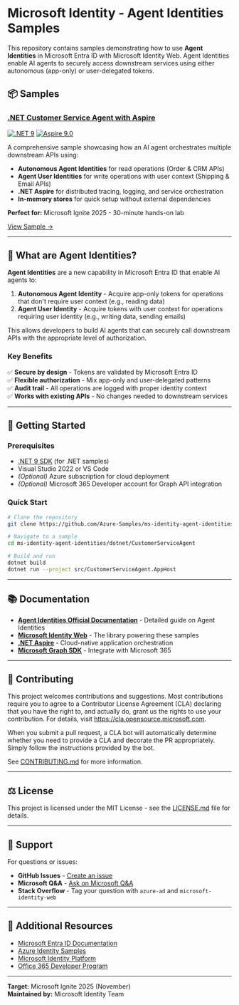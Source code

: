 # Microsoft Identity - Agent Identities Samples

This repository contains samples demonstrating how to use **Agent Identities** in Microsoft Entra ID with Microsoft Identity Web. Agent Identities enable AI agents to securely access downstream services using either autonomous (app-only) or user-delegated tokens.

## 📦 Samples

### [.NET Customer Service Agent with Aspire](dotnet/CustomerServiceAgent/)
[![.NET 9](https://img.shields.io/badge/.NET-9.0-purple)](https://dot.net)
[![Aspire 9.0](https://img.shields.io/badge/Aspire-9.0-blue)](https://learn.microsoft.com/dotnet/aspire/)

A comprehensive sample showcasing how an AI agent orchestrates multiple downstream APIs using:
- **Autonomous Agent Identities** for read operations (Order & CRM APIs)
- **Agent User Identities** for write operations with user context (Shipping & Email APIs)
- **.NET Aspire** for distributed tracing, logging, and service orchestration
- **In-memory stores** for quick setup without external dependencies

**Perfect for:** Microsoft Ignite 2025 - 30-minute hands-on lab

[View Sample →](dotnet/CustomerServiceAgent/)

---

## 🎯 What are Agent Identities?

**Agent Identities** are a new capability in Microsoft Entra ID that enable AI agents to:

1. **Autonomous Agent Identity** - Acquire app-only tokens for operations that don't require user context (e.g., reading data)
2. **Agent User Identity** - Acquire tokens with user context for operations requiring user identity (e.g., writing data, sending emails)

This allows developers to build AI agents that can securely call downstream APIs with the appropriate level of authorization.

### Key Benefits
✅ **Secure by design** - Tokens are validated by Microsoft Entra ID  
✅ **Flexible authorization** - Mix app-only and user-delegated patterns  
✅ **Audit trail** - All operations are logged with proper identity context  
✅ **Works with existing APIs** - No changes needed to downstream services  

---

## 🚀 Getting Started

### Prerequisites
- [.NET 9 SDK](https://dotnet.microsoft.com/download/dotnet/9.0) (for .NET samples)
- Visual Studio 2022 or VS Code
- *(Optional)* Azure subscription for cloud deployment
- *(Optional)* Microsoft 365 Developer account for Graph API integration

### Quick Start
```bash
# Clone the repository
git clone https://github.com/Azure-Samples/ms-identity-agent-identities.git

# Navigate to a sample
cd ms-identity-agent-identities/dotnet/CustomerServiceAgent

# Build and run
dotnet build
dotnet run --project src/CustomerServiceAgent.AppHost
```

---

## 📚 Documentation

- **[Agent Identities Official Documentation](https://github.com/AzureAD/microsoft-identity-web/blob/main/src/Microsoft.Identity.Web.AgentIdentities/README.AgentIdentities.md)** - Detailed guide on Agent Identities
- **[Microsoft Identity Web](https://github.com/AzureAD/microsoft-identity-web)** - The library powering these samples
- **[.NET Aspire](https://learn.microsoft.com/dotnet/aspire/)** - Cloud-native application orchestration
- **[Microsoft Graph SDK](https://learn.microsoft.com/graph/sdks/sdks-overview)** - Integrate with Microsoft 365

---

## 🤝 Contributing

This project welcomes contributions and suggestions. Most contributions require you to agree to a Contributor License Agreement (CLA) declaring that you have the right to, and actually do, grant us the rights to use your contribution. For details, visit https://cla.opensource.microsoft.com.

When you submit a pull request, a CLA bot will automatically determine whether you need to provide a CLA and decorate the PR appropriately. Simply follow the instructions provided by the bot.

See [CONTRIBUTING.md](CONTRIBUTING.md) for more information.

---

## ⚖️ License

This project is licensed under the MIT License - see the [LICENSE.md](LICENSE.md) file for details.

---

## 📧 Support

For questions or issues:
- **GitHub Issues** - [Create an issue](https://github.com/Azure-Samples/ms-identity-agent-identities/issues)
- **Microsoft Q&A** - [Ask on Microsoft Q&A](https://learn.microsoft.com/answers/tags/455/entra-id)
- **Stack Overflow** - Tag your question with `azure-ad` and `microsoft-identity-web`

---

## 🌟 Additional Resources

- [Microsoft Entra ID Documentation](https://learn.microsoft.com/entra/identity/)
- [Azure Identity Samples](https://github.com/Azure-Samples?q=identity)
- [Microsoft Identity Platform](https://learn.microsoft.com/entra/identity-platform/)
- [Office 365 Developer Program](https://developer.microsoft.com/microsoft-365/dev-program)

---

**Target:** Microsoft Ignite 2025 (November)  
**Maintained by:** Microsoft Identity Team

